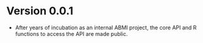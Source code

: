 # Version 0.0.1

* After years of incubation as an internal ABMI project,
  the core API and R functions to access the API are made public.
